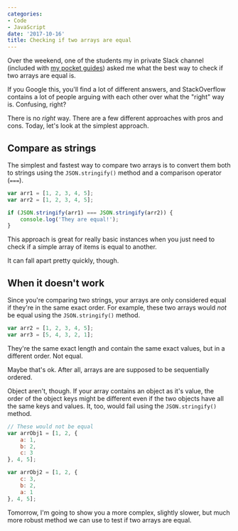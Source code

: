 ```yaml
---
categories:
- Code
- JavaScript
date: '2017-10-16'
title: Checking if two arrays are equal
---
```


Over the weekend, one of the students my in private Slack channel (included with [my pocket guides](https://gomakethings.com/guides/)) asked me what the best way to check if two arrays are equal is.

If you Google this, you'll find a lot of different answers, and StackOverflow contains a lot of people arguing with each other over what the "right" way is. Confusing, right?

There is no *right* way. There are a few different approaches with pros and cons. Today, let's look at the simplest approach.

## Compare as strings

The simplest and fastest way to compare two arrays is to convert them both to strings using the `JSON.stringify()` method and a comparison operator (`===`).

```js
var arr1 = [1, 2, 3, 4, 5];
var arr2 = [1, 2, 3, 4, 5];

if (JSON.stringify(arr1) === JSON.stringify(arr2)) {
    console.log('They are equal!');
}
```

This approach is great for really basic instances when you just need to check if a simple array of items is equal to another.

It can fall apart pretty quickly, though.

## When it doesn't work

Since you're comparing two strings, your arrays are only considered equal if they're in the same exact order. For example, these two arrays would *not* be equal using the `JSON.stringify()` method.

```js
var arr2 = [1, 2, 3, 4, 5];
var arr3 = [5, 4, 3, 2, 1];
```

They're the same exact length and contain the same exact values, but in a different order. Not equal.

Maybe that's ok. After all, arrays are are supposed to be sequentially ordered.

Object aren't, though. If your array contains an object as it's value, the order of the object keys might be different even if the two objects have all the same keys and values. It, too, would fail using the `JSON.stringify()` method.

```js
// These would not be equal
var arrObj1 = [1, 2, {
	a: 1,
	b: 2,
	c: 3
}, 4, 5];

var arrObj2 = [1, 2, {
	c: 3,
	b: 2,
	a: 1
}, 4, 5];
```

Tomorrow, I'm going to show you a more complex, slightly slower, but much more robust method we can use to test if two arrays are equal.